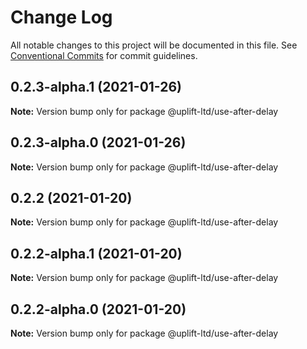 # Change Log

All notable changes to this project will be documented in this file.
See [Conventional Commits](https://conventionalcommits.org) for commit guidelines.

## 0.2.3-alpha.1 (2021-01-26)

**Note:** Version bump only for package @uplift-ltd/use-after-delay





## 0.2.3-alpha.0 (2021-01-26)

**Note:** Version bump only for package @uplift-ltd/use-after-delay





## 0.2.2 (2021-01-20)

**Note:** Version bump only for package @uplift-ltd/use-after-delay





## 0.2.2-alpha.1 (2021-01-20)

**Note:** Version bump only for package @uplift-ltd/use-after-delay





## 0.2.2-alpha.0 (2021-01-20)

**Note:** Version bump only for package @uplift-ltd/use-after-delay

